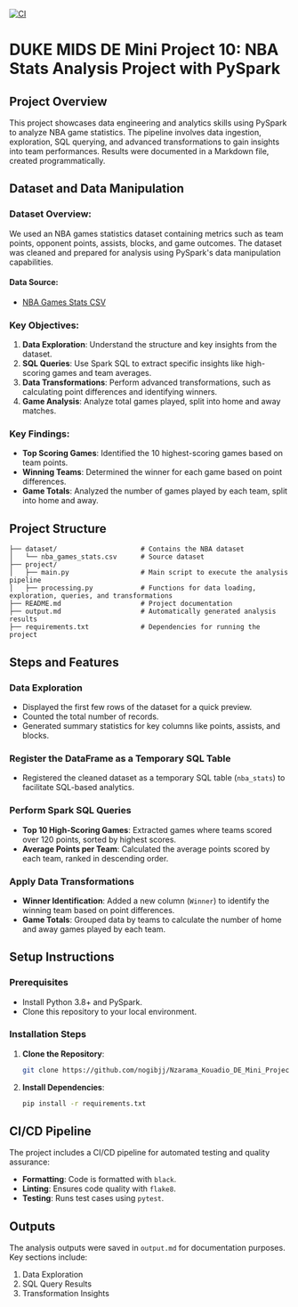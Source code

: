 [![CI](https://github.com/nogibjj/Nzarama_Kouadio_DE_Mini_Project10/actions/workflows/cicd.yml/badge.svg)](https://github.com/nogibjj/Nzarama_Kouadio_DE_Mini_Project10/actions/workflows/cicd.yml)

# DUKE MIDS DE Mini Project 10: NBA Stats Analysis Project with PySpark


## Project Overview
This project showcases data engineering and analytics skills using PySpark to analyze NBA game statistics. The pipeline involves data ingestion, exploration, SQL querying, and advanced transformations to gain insights into team performances. Results were documented in a Markdown file, created programmatically.

## Dataset and Data Manipulation

### Dataset Overview:
We used an NBA games statistics dataset containing metrics such as team points, opponent points, assists, blocks, and game outcomes. The dataset was cleaned and prepared for analysis using PySpark's data manipulation capabilities.

#### Data Source:
* [NBA Games Stats CSV](https://raw.githubusercontent.com/anlane611/datasets/refs/heads/main/nba_games_stats.csv)

### Key Objectives:
1. **Data Exploration**: Understand the structure and key insights from the dataset.
2. **SQL Queries**: Use Spark SQL to extract specific insights like high-scoring games and team averages.
3. **Data Transformations**: Perform advanced transformations, such as calculating point differences and identifying winners.
4. **Game Analysis**: Analyze total games played, split into home and away matches.

### Key Findings:
- **Top Scoring Games**: Identified the 10 highest-scoring games based on team points.
- **Winning Teams**: Determined the winner for each game based on point differences.
- **Game Totals**: Analyzed the number of games played by each team, split into home and away.

## Project Structure

```plaintext
├── dataset/                     # Contains the NBA dataset
│   └── nba_games_stats.csv      # Source dataset
├── project/                     
│   ├── main.py                  # Main script to execute the analysis pipeline
│   ├── processing.py            # Functions for data loading, exploration, queries, and transformations
├── README.md                    # Project documentation
├── output.md                    # Automatically generated analysis results
├── requirements.txt             # Dependencies for running the project
```

## Steps and Features

### Data Exploration
- Displayed the first few rows of the dataset for a quick preview.
- Counted the total number of records.
- Generated summary statistics for key columns like points, assists, and blocks.

### Register the DataFrame as a Temporary SQL Table
- Registered the cleaned dataset as a temporary SQL table (`nba_stats`) to facilitate SQL-based analytics.

### Perform Spark SQL Queries
- **Top 10 High-Scoring Games**: Extracted games where teams scored over 120 points, sorted by highest scores.
- **Average Points per Team**: Calculated the average points scored by each team, ranked in descending order.

### Apply Data Transformations
- **Winner Identification**: Added a new column (`Winner`) to identify the winning team based on point differences.
- **Game Totals**: Grouped data by teams to calculate the number of home and away games played by each team.

## Setup Instructions

### Prerequisites
- Install Python 3.8+ and PySpark.
- Clone this repository to your local environment.

### Installation Steps
1. **Clone the Repository**:
    ```bash
    git clone https://github.com/nogibjj/Nzarama_Kouadio_DE_Mini_Project10.git
    ```
2. **Install Dependencies**:
    ```bash
    pip install -r requirements.txt
    ```

## CI/CD Pipeline
The project includes a CI/CD pipeline for automated testing and quality assurance:
- **Formatting**: Code is formatted with `black`.
- **Linting**: Ensures code quality with `flake8`.
- **Testing**: Runs test cases using `pytest`.

## Outputs
The analysis outputs were saved in `output.md` for documentation purposes. Key sections include:
1. Data Exploration
2. SQL Query Results
3. Transformation Insights


